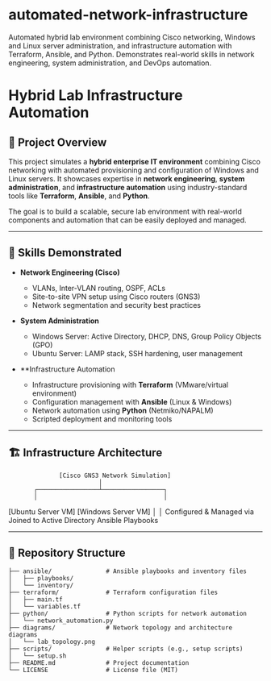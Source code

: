 # automated-network-infrastructure
Automated hybrid lab environment combining Cisco networking, Windows and Linux server administration, and infrastructure automation with Terraform, Ansible, and Python. Demonstrates real-world skills in network engineering, system administration, and DevOps automation.

# Hybrid Lab Infrastructure Automation

## 🚀 Project Overview

This project simulates a **hybrid enterprise IT environment** combining Cisco networking with automated provisioning and configuration of Windows and Linux servers. It showcases expertise in **network engineering**, **system administration**, and **infrastructure automation** using industry-standard tools like **Terraform**, **Ansible**, and **Python**.

The goal is to build a scalable, secure lab environment with real-world components and automation that can be easily deployed and managed.

---

## 🔧 Skills Demonstrated

- **Network Engineering (Cisco)**
  - VLANs, Inter-VLAN routing, OSPF, ACLs
  - Site-to-site VPN setup using Cisco routers (GNS3)
  - Network segmentation and security best practices

- **System Administration**
  - Windows Server: Active Directory, DHCP, DNS, Group Policy Objects (GPO)
  - Ubuntu Server: LAMP stack, SSH hardening, user management

- **Infrastructure Automation
  - Infrastructure provisioning with **Terraform** (VMware/virtual environment)
  - Configuration management with **Ansible** (Linux & Windows)
  - Network automation using **Python** (Netmiko/NAPALM)
  - Scripted deployment and monitoring tools

---

## 🏗️ Infrastructure Architecture

                  [Cisco GNS3 Network Simulation]
                             │
           ┌─────────────────┴─────────────────┐
           │                                   │
   [Ubuntu Server VM]                   [Windows Server VM]
           │                                   │
 Configured & Managed via               Joined to Active Directory
      Ansible Playbooks

  
---

## 📂 Repository Structure

```plaintext
├── ansible/               # Ansible playbooks and inventory files
│   ├── playbooks/
│   └── inventory/
├── terraform/             # Terraform configuration files
│   ├── main.tf
│   └── variables.tf
├── python/                # Python scripts for network automation
│   └── network_automation.py
├── diagrams/              # Network topology and architecture diagrams
│   └── lab_topology.png
├── scripts/               # Helper scripts (e.g., setup scripts)
│   └── setup.sh
├── README.md              # Project documentation
└── LICENSE                # License file (MIT)


